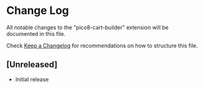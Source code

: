 # Change Log
All notable changes to the "pico8-cart-builder" extension will be documented in this file.

Check [Keep a Changelog](http://keepachangelog.com/) for recommendations on how to structure this file.

## [Unreleased]
- Initial release